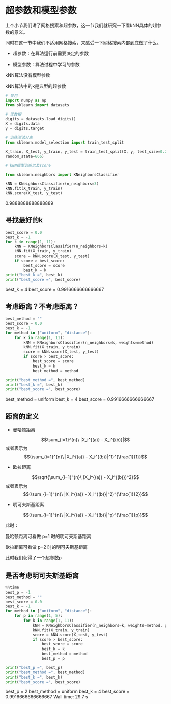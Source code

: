
# 超参数和模型参数

上个小节我们讲了网格搜索和超参数，这一节我们就研究一下看kNN具体的超参数的意义。

同时在这一节中我们不适用网格搜索，来感受一下网格搜索内部到底做了什么。

- 超参数：在算法运行前需要决定的参数

- 模型参数：算法过程中学习的参数

kNN算法没有模型参数

kNN算法中的k是典型的超参数

```python
# 导包
import numpy as np
from sklearn import datasets

# 读数据
digits = datasets.load_digits()
X = digits.data
y = digits.target

# 训练测试分离
from sklearn.model_selection import train_test_split

X_train, X_test, y_train, y_test = train_test_split(X, y, test_size=0.2,
random_state=666)

# kNN模型训练以及score

from sklearn.neighbors import KNeighborsClassifier

kNN = KNeighborsClassifier(n_neighbors=3)
kNN.fit(X_train, y_train)
kNN.score(X_test, y_test)
```

0.9888888888888889

## 寻找最好的k

```python
best_score = 0.0
best_k = -1
for k in range(1, 11):
    kNN = KNeighborsClassifier(n_neighbors=k)
    kNN.fit(X_train, y_train)
    score = kNN.score(X_test, y_test)
    if score > best_score:
        best_score = score
        best_k = k
print("best_k =", best_k)
print("best_score =", best_score)
```

best_k = 4
best_score = 0.9916666666666667

## 考虑距离？不考虑距离？

```python
best_method = ""
best_score = 0.0
best_k = -1
for method in ["uniform", "distance"]:
    for k in range(1, 11):
        kNN = KNeighborsClassifier(n_neighbors=k, weights=method)
        kNN.fit(X_train, y_train)
        score = kNN.score(X_test, y_test)
        if score > best_score:
            best_score = score
            best_k = k
            best_method = method

print("best_method =", best_method)
print("best_k =", best_k)
print("best_score =", best_score)
```

best_method = uniform
best_k = 4
best_score = 0.9916666666666667

## 距离的定义

- 曼哈顿距离

$$\sum_{i=1}^{n}\ |X_i^{(a)} - X_i^{(b)}|$$
或者表示为
$$(\sum_{i=1}^{n}\ |X_i^{(a)} - X_i^{(b)}|^1)^{\frac{1}{1}}$$

- 欧拉距离

$$\sqrt{\sum_{i=1}^{n}\ (X_i^{(a)} - X_i^{(b)})^2}$$
或者表示为
$$(\sum_{i=1}^{n}\ |X_i^{(a)} - X_i^{(b)}|^2)^{\frac{1}{2}}$$

- 明可夫斯基距离

$$(\sum_{i=1}^{n}\ |X_i^{(a)} - X_i^{(b)}|^p)^{\frac{1}{p}}$$

此时：

曼哈顿距离可看做 p=1 时的明可夫斯基距离

欧拉距离可看做 p=2 时的明可夫斯基距离

此时我们获得了一个超参数p

## 是否考虑明可夫斯基距离

```python
%%time
best_p = -1
best_method = ""
best_score = 0.0
best_k = -1
for method in ["uniform", "distance"]:
    for p in range(1, 5):
        for k in range(1, 11):
            kNN = KNeighborsClassifier(n_neighbors=k, weights=method, p=p)
            kNN.fit(X_train, y_train)
            score = kNN.score(X_test, y_test)
            if score > best_score:
                best_score = score
                best_k = k
                best_method = method
                best_p = p

print("best_p =", best_p)
print("best_method =", best_method)
print("best_k =", best_k)
print("best_score =", best_score)
```

best_p = 2
best_method = uniform
best_k = 4
best_score = 0.9916666666666667
Wall time: 29.7 s
